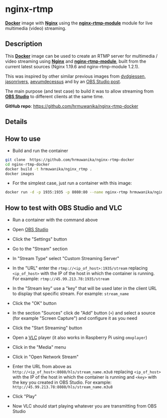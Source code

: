# nginx-rtmp

[**Docker**](https://www.docker.com/) image with [**Nginx**](http://nginx.org/en/) using the [**nginx-rtmp-module**](https://github.com/arut/nginx-rtmp-module) module for live multimedia (video) streaming.

## Description

This [**Docker**](https://www.docker.com/) image can be used to create an RTMP server for multimedia / video streaming using [**Nginx**](http://nginx.org/en/) and [**nginx-rtmp-module**](https://github.com/arut/nginx-rtmp-module), built from the current latest sources (Nginx 1.19.6 and nginx-rtmp-module 1.2.1).

This was inspired by other similar previous images from [dvdgiessen](https://hub.docker.com/r/dvdgiessen/nginx-rtmp-docker/), [jasonrivers](https://hub.docker.com/r/jasonrivers/nginx-rtmp/), [aevumdecessus](https://hub.docker.com/r/aevumdecessus/docker-nginx-rtmp/) and by an [OBS Studio post](https://obsproject.com/forum/resources/how-to-set-up-your-own-private-rtmp-server-using-nginx.50/).

The main purpose (and test case) to build it was to allow streaming from [**OBS Studio**](https://obsproject.com/) to different clients at the same time.

**GitHub repo**: <https://github.com/hrmuwanika/nginx-rtmp-docker>

## Details

## How to use
* Build and run the container 
 
 ```bash
 git clone  https://github.com/hrmuwanika/nginx-rtmp-docker
 cd nginx-rtmp-docker
 docker build -t hrmuwanika/nginx_rtmp .
 docker images
 ```
 
* For the simplest case, just run a container with this image:
 
```bash
docker run -d -p 1935:1935 -p 8080:80 --name nginx-rtmp hrmuwanika/nginx_rtmp
```

## How to test with OBS Studio and VLC

* Run a container with the command above


* Open [OBS Studio](https://obsproject.com/)
* Click the "Settings" button
* Go to the "Stream" section
* In "Stream Type" select "Custom Streaming Server"
* In the "URL" enter the `rtmp://<ip_of_host>:1935/stream` replacing `<ip_of_host>` with the IP of the host in which the container is running. For example: `rtmp://45.99.213.78:1935/stream`
* In the "Stream key" use a "key" that will be used later in the client URL to display that specific stream. For example: `stream_name`
* Click the "OK" button
* In the section "Sources" click de "Add" button (`+`) and select a source (for example "Screen Capture") and configure it as you need
* Click the "Start Streaming" button


* Open a [VLC](http://www.videolan.org/vlc/index.html) player (it also works in Raspberry Pi using `omxplayer`)
* Click in the "Media" menu
* Click in "Open Network Stream"
* Enter the URL from above as `http://<ip_of_host>:8080/hls/stream_name.m3u8` replacing `<ip_of_host>` with the IP of the host in which the container is running and `<key>` with the key you created in OBS Studio. For example: `http://45.99.213.78:8080/hls/stream_name.m3u8`
* Click "Play"
* Now VLC should start playing whatever you are transmitting from OBS Studio

